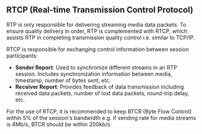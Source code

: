 ## RTCP (Real-time Transmission Control Protocol)

RTP is only responsible for delivering streaming media data packets. To ensure quality delivery in order, RTP is complemented with RTCP, which assists RTP in completing transmission quality control i.e. similar to TCP/IP.

RTCP is responsible for exchanging control information between session participants:

- **Sender Report**: Used to synchronize different streams in an RTP session. Includes synchronization information between media, timestamp, number of bytes sent, etc.
- **Receiver Report**: Provides feedback of data transmission including received data packets, number of lost data packets, round-trip delay, etc.

For the use of RTCP, it is recommended to keep BTCR (Byte Flow Control) within 5% of the session's bandwidth e.g. if sending rate for media streams is 4Mb/s, BTCR should be within 200kb/s.
